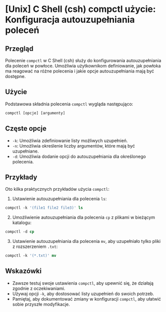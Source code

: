 # [Unix] C Shell (csh) compctl użycie: Konfiguracja autouzupełniania poleceń

## Przegląd
Polecenie `compctl` w C Shell (csh) służy do konfigurowania autouzupełniania dla poleceń w powłoce. Umożliwia użytkownikom definiowanie, jak powłoka ma reagować na różne polecenia i jakie opcje autouzupełniania mają być dostępne.

## Użycie
Podstawowa składnia polecenia `compctl` wygląda następująco:

```csh
compctl [opcje] [argumenty]
```

## Częste opcje
- `-k`: Umożliwia zdefiniowanie listy możliwych uzupełnień.
- `-n`: Umożliwia określenie liczby argumentów, które mają być uzupełniane.
- `-d`: Umożliwia dodanie opcji do autouzupełniania dla określonego polecenia.

## Przykłady
Oto kilka praktycznych przykładów użycia `compctl`:

1. Ustawienie autouzupełniania dla polecenia `ls`:

```csh
compctl -k '(file1 file2 file3)' ls
```

2. Umożliwienie autouzupełniania dla polecenia `cp` z plikami w bieżącym katalogu:

```csh
compctl -d cp
```

3. Ustawienie autouzupełniania dla polecenia `mv`, aby uzupełniało tylko pliki z rozszerzeniem `.txt`:

```csh
compctl -k '(*.txt)' mv
```

## Wskazówki
- Zawsze testuj swoje ustawienia `compctl`, aby upewnić się, że działają zgodnie z oczekiwaniami.
- Używaj opcji `-k`, aby dostosować listy uzupełnień do swoich potrzeb.
- Pamiętaj, aby dokumentować zmiany w konfiguracji `compctl`, aby ułatwić sobie przyszłe modyfikacje.